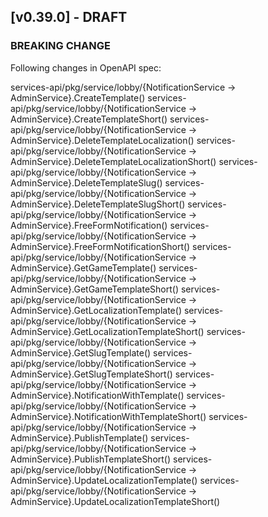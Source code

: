 <a name="v0.38.0"></a>

## [v0.39.0] - DRAFT

### BREAKING CHANGE

Following changes in OpenAPI spec:

services-api/pkg/service/lobby/{NotificationService -> AdminService}.CreateTemplate()
services-api/pkg/service/lobby/{NotificationService -> AdminService}.CreateTemplateShort()
services-api/pkg/service/lobby/{NotificationService -> AdminService}.DeleteTemplateLocalization()
services-api/pkg/service/lobby/{NotificationService -> AdminService}.DeleteTemplateLocalizationShort()
services-api/pkg/service/lobby/{NotificationService -> AdminService}.DeleteTemplateSlug()
services-api/pkg/service/lobby/{NotificationService -> AdminService}.DeleteTemplateSlugShort()
services-api/pkg/service/lobby/{NotificationService -> AdminService}.FreeFormNotification()
services-api/pkg/service/lobby/{NotificationService -> AdminService}.FreeFormNotificationShort()
services-api/pkg/service/lobby/{NotificationService -> AdminService}.GetGameTemplate()
services-api/pkg/service/lobby/{NotificationService -> AdminService}.GetGameTemplateShort()
services-api/pkg/service/lobby/{NotificationService -> AdminService}.GetLocalizationTemplate()
services-api/pkg/service/lobby/{NotificationService -> AdminService}.GetLocalizationTemplateShort()
services-api/pkg/service/lobby/{NotificationService -> AdminService}.GetSlugTemplate()
services-api/pkg/service/lobby/{NotificationService -> AdminService}.GetSlugTemplateShort()
services-api/pkg/service/lobby/{NotificationService -> AdminService}.NotificationWithTemplate()
services-api/pkg/service/lobby/{NotificationService -> AdminService}.NotificationWithTemplateShort()
services-api/pkg/service/lobby/{NotificationService -> AdminService}.PublishTemplate()
services-api/pkg/service/lobby/{NotificationService -> AdminService}.PublishTemplateShort()
services-api/pkg/service/lobby/{NotificationService -> AdminService}.UpdateLocalizationTemplate()
services-api/pkg/service/lobby/{NotificationService -> AdminService}.UpdateLocalizationTemplateShort()